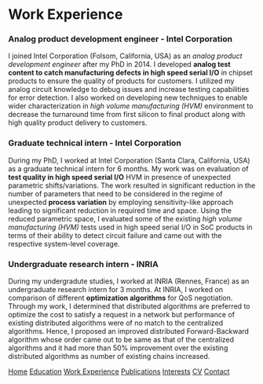 # Work Experience

### Analog product development engineer - Intel Corporation
I joined Intel Corporation (Folsom, California, USA) as an _analog product development engineer_ after my PhD in 2014. I developed **analog test content to catch manufacturing defects in high speed serial I/O** in chipset products to ensure the quality of products for customers. I utilized my analog circuit knowledge to debug issues and increase testing capabilities for error detection. I also worked on developing new techniques to enable wider characterization in _high volume manufacturing (HVM)_ environment to decrease the turnaround time from first silicon to final product along with high quality product delivery to customers.

### Graduate technical intern - Intel Corporation
During my PhD, I worked at Intel Corporation (Santa Clara, California, USA) as a graduate technical intern for 6 months. My work was on evaluation of **test quality in high speed serial I/O** HVM in presence of unexpected parametric shifts/variations. The work resulted in significant reduction in the number of parameters that need to be considered in the regime of unexpected **process variation** by employing sensitivity-like approach leading to significant reduction in required time and space. Using the reduced parametric space, I evaluated some of the existing _high volume manufacturing (HVM)_ tests used in high speed serial I/O in SoC products in terms of their ability to detect circuit failure and came out with the respective system-level coverage.

### Undergraduate research intern - INRIA
During my undergradute studies, I worked at INRIA (Rennes, France) as an undergraduate research intern for 3 months. At INRIA, I worked on comparison of different **optimization algorithms** for QoS negotiation. Through my work, I determined that distributed algorithms are preferred to optimize the cost to satisfy a request in a network but performance of existing distributed algorithms were of no match to the centralized algorithms. Hence, I proposed an improved distributed Forward-Backward algorithm whose order came out to be same as that of the centralized algorithms and it had more than 50% improvement over the existing distributed algorithms as number of existing chains increased.

[Home](https://ishitamukhopadhyay.github.io/index.html) [Education](https://ishitamukhopadhyay.github.io/education.html) [Work Experience](https://ishitamukhopadhyay.github.io/workexperience.html) [Publications](https://ishitamukhopadhyay.github.io/publications.html) [Interests](https://ishitamukhopadhyay.github.io/interests.html) [CV](https://ishitamukhopadhyay.github.io/cv.html) [Contact](https://ishitamukhopadhyay.github.io/contact.html)
